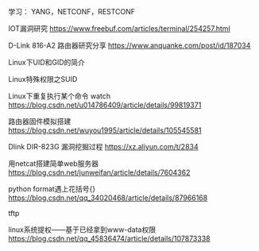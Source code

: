 学习：
YANG，NETCONF，RESTCONF

IOT漏洞研究 https://www.freebuf.com/articles/terminal/254257.html

D-Link 816-A2 路由器研究分享 https://www.anquanke.com/post/id/187034

Linux下UID和GID的简介

Linux特殊权限之SUID

Linux下重复执行某个命令 watch https://blog.csdn.net/u014786409/article/details/99819371

路由器固件模拟搭建 https://blog.csdn.net/wuyou1995/article/details/105545581

Dlink DIR-823G 漏洞挖掘过程 https://xz.aliyun.com/t/2834

用netcat搭建简单web服务器 https://blog.csdn.net/junweifan/article/details/7604362

python format遇上花括号{} https://blog.csdn.net/qq_34020468/article/details/87966168

tftp

linux系统提权——基于已经拿到www-data权限 https://blog.csdn.net/qq_45836474/article/details/107873338
 